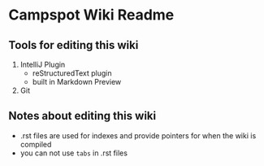 # Campspot Wiki Readme

## Tools for editing this wiki
1. IntelliJ Plugin
    * reStructuredText plugin
    * built in Markdown Preview
2. Git

## Notes about editing this wiki
* .rst files are used for indexes and provide pointers for when the wiki is compiled
* you can not use `tabs` in .rst files
